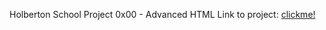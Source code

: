 Holberton School Project 0x00 - Advanced HTML
Link to project: [clickme!](https://intranet.hbtn.io/projects/1674)
